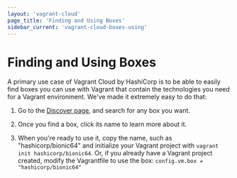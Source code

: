 ```yaml
---
layout: 'vagrant-cloud'
page_title: 'Finding and Using Boxes'
sidebar_current: 'vagrant-cloud-boxes-using'
---
```


# Finding and Using Boxes

A primary use case of Vagrant Cloud by HashiCorp is to be able to easily find
boxes you can use with Vagrant that contain the technologies you need
for a Vagrant environment. We've made it extremely easy to do that:

1. Go to the [Discover page](https://vagrantcloud.com/discover), and search for
   any box you want.

1. Once you find a box, click its name to learn more about it.

1. When you're ready to use it, copy the name, such as "hashicorp/bionic64"
   and initialize your Vagrant project with `vagrant init hashicorp/bionic64`.
   Or, if you already have a Vagrant project created, modify the Vagrantfile
   to use the box: `config.vm.box = "hashicorp/bionic64"`
